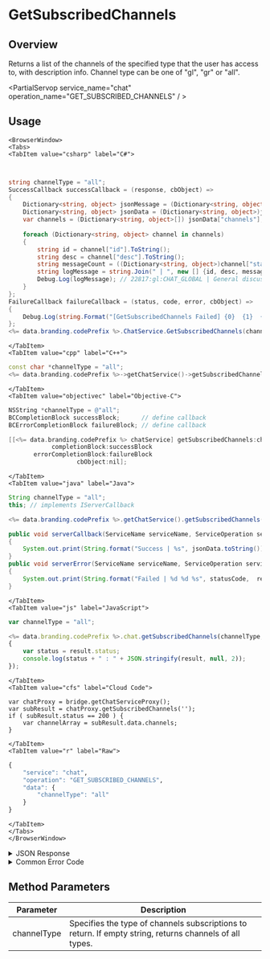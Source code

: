 # GetSubscribedChannels
## Overview
Returns a list of the channels of the specified type that the user has access to, with description info. Channel type can be one of "gl", "gr" or "all".



<PartialServop service_name="chat" operation_name="GET_SUBSCRIBED_CHANNELS" / >

## Usage

```mdx-code-block
<BrowserWindow>
<Tabs>
<TabItem value="csharp" label="C#">
```

```csharp


string channelType = "all";
SuccessCallback successCallback = (response, cbObject) =>
{
	Dictionary<string, object> jsonMessage = (Dictionary<string, object>)JsonFx.Json.JsonReader.Deserialize(response);
	Dictionary<string, object> jsonData = (Dictionary<string, object>)jsonMessage["data"];
	var channels = (Dictionary<string, object>[]) jsonData["channels"];
	
	foreach (Dictionary<string, object> channel in channels)
	{
		string id = channel["id"].ToString();
		string desc = channel["desc"].ToString();
		string messageCount = ((Dictionary<string, object>)channel["stats"])["messageCount"].ToString();
		string logMessage = string.Join(" | ", new [] {id, desc, messageCount});
		Debug.Log(logMessage); // 22817:gl:CHAT_GLOBAL | General discussion about the app. | 25					
	}
};
FailureCallback failureCallback = (status, code, error, cbObject) =>
{
	Debug.Log(string.Format("[GetSubscribedChannels Failed] {0}  {1}  {2}", status, code, error));
};
<%= data.branding.codePrefix %>.ChatService.GetSubscribedChannels(channelType, successCallback, failureCallback);
```

```mdx-code-block
</TabItem>
<TabItem value="cpp" label="C++">
```

```cpp
const char *channelType = "all";
<%= data.branding.codePrefix %>->getChatService()->getSubscribedChannels(channelType, this);
```

```mdx-code-block
</TabItem>
<TabItem value="objectivec" label="Objective-C">
```

```objectivec
NSString *channelType = @"all";
BCCompletionBlock successBlock;      // define callback
BCErrorCompletionBlock failureBlock; // define callback

[[<%= data.branding.codePrefix %> chatService] getSubscribedChannels:channelType
            completionBlock:successBlock
       errorCompletionBlock:failureBlock
                   cbObject:nil];
```

```mdx-code-block
</TabItem>
<TabItem value="java" label="Java">
```

```java
String channelType = "all";
this; // implements IServerCallback

<%= data.branding.codePrefix %>.getChatService().getSubscribedChannels(channelType, this);

public void serverCallback(ServiceName serviceName, ServiceOperation serviceOperation, JSONObject jsonData)
{
    System.out.print(String.format("Success | %s", jsonData.toString()));
}
public void serverError(ServiceName serviceName, ServiceOperation serviceOperation, int statusCode, int reasonCode, String jsonError)
{
    System.out.print(String.format("Failed | %d %d %s", statusCode,  reasonCode, jsonError.toString()));
}
```

```mdx-code-block
</TabItem>
<TabItem value="js" label="JavaScript">
```

```javascript
var channelType = "all";

<%= data.branding.codePrefix %>.chat.getSubscribedChannels(channelType, result =>
{
	var status = result.status;
	console.log(status + " : " + JSON.stringify(result, null, 2));
});
```

```mdx-code-block
</TabItem>
<TabItem value="cfs" label="Cloud Code">
```

```cfscript
var chatProxy = bridge.getChatServiceProxy();
var subResult = chatProxy.getSubscribedChannels('');
if ( subResult.status == 200 ) {
    var channelArray = subResult.data.channels;
}
```

```mdx-code-block
</TabItem>
<TabItem value="r" label="Raw">
```

```r
{
	"service": "chat",
	"operation": "GET_SUBSCRIBED_CHANNELS",
	"data": {
		"channelType": "all"
	}
}
```

```mdx-code-block
</TabItem>
</Tabs>
</BrowserWindow>
```

<details>
<summary>JSON Response</summary>

```json
{
    "data": {
        "channels": [{
            "id": "22817:gl:CHAT_GLOBAL",
            "type": "gl",
            "code": "CHAT_GLOBAL",
            "name": "Global Chat",
            "desc": "General discussion about the app.",
            "stats": {
                "messageCount": 25
            }
        }, 
        {
            "id": "22817:gl:CHAT_GROUPFINDER",
            "type": "gl",
            "code": "CHAT_GROUPFINDER",
            "name": "Group Finder",
            "desc": "Find a group.",
            "stats": {
                "messageCount": 25
            }
        }, 
        {
            "id": "22817:gr:134a78eb-ea90-4f4a-8fdd-87e5dad7c56c",
            "type": "gr",
            "code": "red",
            "name": "red",
            "desc": "",
            "stats": {
            "messageCount": 0,
            "memberCount": 2,
            "listenerCount": 0
            }
        }]
    },
    "status": 200
}
```
</details>

<details>
<summary>Common Error Code</summary>

### Status Codes
Code | Name | Description
---- | ---- | -----------
40601 | RTT_NOT_ENABLED | RTT must be enabled for this feature

</details>


## Method Parameters
Parameter | Description
--------- | -----------
channelType | Specifies the type of channels subscriptions to return. If empty string, returns channels of all types.


